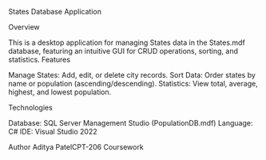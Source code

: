 States Database Application

Overview 

This is a desktop application for managing States data in the States.mdf database, featuring an intuitive GUI for CRUD operations, sorting, and statistics. Features

Manage States: Add, edit, or delete city records. Sort Data: Order states by name or population (ascending/descending). Statistics: View total, average, highest, and lowest population.

Technologies

Database: SQL Server Management Studio (PopulationDB.mdf) Language: C# IDE: Visual Studio 2022

Author Aditya PatelCPT-206 Coursework
